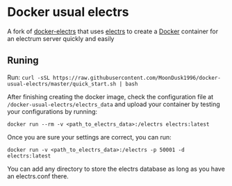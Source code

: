 # Docker usual electrs
A fork of [docker-electrs](https://github.com/getumbrel/docker-electrs) that uses [electrs](https://github.com/romanz/electrs) to create a [Docker](https://www.docker.com/) container for an electrum server quickly and easily

## Runing
Run: `curl -sSL https://raw.githubusercontent.com/MoonDusk1996/docker-usual-electrs/master/quick_start.sh | bash`

After finishing creating the docker image, check the configuration file at `/docker-usual-electrs/electrs_data` and upload your container by testing your configurations by running:

`docker run --rm -v <path_to_electrs_data>:/electrs electrs:latest`

Once you are sure your settings are correct, you can run:

`docker run -v <path_to_electrs_data>:/electrs -p 50001 -d electrs:latest`

You can add any directory to store the electrs database as long as you have an electrs.conf there.
